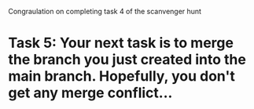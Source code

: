 
Congraulation on completing task 4 of the scanvenger hunt

# Task 5: Your next task is to merge the branch you just created into the main branch. Hopefully, you don't get any merge conflict...
